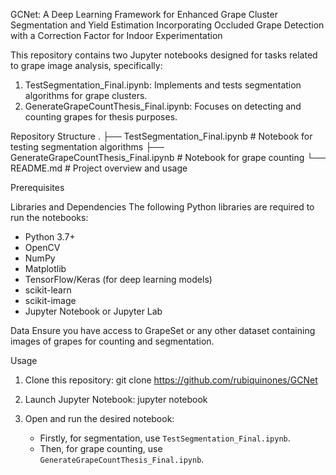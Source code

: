 GCNet: A Deep Learning Framework for Enhanced Grape Cluster Segmentation and Yield Estimation Incorporating Occluded Grape Detection with a Correction Factor for Indoor Experimentation


This repository contains two Jupyter notebooks designed for tasks related to grape image analysis, specifically:

1. TestSegmentation_Final.ipynb: Implements and tests segmentation algorithms for grape clusters.
2. GenerateGrapeCountThesis_Final.ipynb: Focuses on detecting and counting grapes for thesis purposes.



Repository Structure
.
├── TestSegmentation_Final.ipynb          # Notebook for testing segmentation algorithms
├── GenerateGrapeCountThesis_Final.ipynb  # Notebook for grape counting
└── README.md                             # Project overview and usage


Prerequisites

Libraries and Dependencies
The following Python libraries are required to run the notebooks:

- Python 3.7+
- OpenCV
- NumPy
- Matplotlib
- TensorFlow/Keras (for deep learning models)
- scikit-learn
- scikit-image
- Jupyter Notebook or Jupyter Lab



Data
Ensure you have access to GrapeSet or any other dataset containing images of grapes for counting and segmentation.

Usage
1. Clone this repository:
   git clone https://github.com/rubiquinones/GCNet

2. Launch Jupyter Notebook:
   jupyter notebook

3. Open and run the desired notebook:
   - Firstly, for segmentation, use `TestSegmentation_Final.ipynb`.
   - Then, for grape counting, use `GenerateGrapeCountThesis_Final.ipynb`.
   

